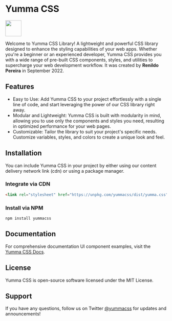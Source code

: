 # Yumma CSS

<img src="https://i.ibb.co/4ZNLWYj/app-icon.jpg"  width="50" height="50">

Welcome to Yumma CSS Library! A lightweight and powerful CSS library designed to enhance the styling capabilities of your web apps. Whether you're a beginner or an experienced developer, Yumma CSS provides you with a wide range of pre-built CSS components, styles, and utilities to supercharge your web development workflow. It was created by **Renildo Pereira** in September 2022.

## Features
* Easy to Use: Add Yumma CSS to your project effortlessly with a single line of code, and start leveraging the power of our CSS library right away.
* Modular and Lightweight: Yumma CSS is built with modularity in mind, allowing you to use only the components and styles you need, resulting in optimized performance for your web pages.
* Customizable: Tailor the library to suit your project's specific needs. Customize variables, styles, and colors to create a unique look and feel.

## Installation
You can include Yumma CSS in your project by either using our content delivery network link (cdn) or using a package manager.

### Integrate via CDN
```html
<link rel="stylesheet" href="https://unpkg.com/yummacss/dist/yumma.css" crossorigin="anonymous">
```

### Install via NPM
```
npm install yummacss
```

## Documentation
For comprehensive documentation UI component examples, visit the [Yumma CSS Docs](https://yummacss.netlify.app/).

## License
Yumma CSS is open-source software licensed under the MIT License.

## Support
If you have any questions, follow us on Twitter [@yummacss](https://twitter.com/yummacss) for updates and announcements!

